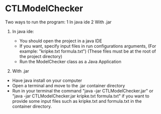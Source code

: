 # CTLModelChecker

Two ways to run the program:
	1 In java ide
	2 With .jar

1) In java ide: 
	- You should open the project in a java IDE
	- If you want, specify input files in run configurations arguments, (For example: "kripke.txt formula.txt") (These files must be at the root of the project directory)
	- Run the ModelChecker class as a Java Application

2) With .jar
  - Have java install on your computer
  - Open a terminal and move to the .jar container directory
  - Run in your terminal the command "java -jar CTLModelChecker.jar" or "java -jar CTLModelChecker.jar kripke.txt formula.txt" if you want to provide some input files such as kripke.txt and formula.txt in the container directory.
